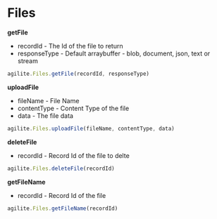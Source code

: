 # Files

**getFile**

* recordId - The Id of the file to return
* responseType - Default arraybuffer - blob, document, json, text or stream

```javascript
agilite.Files.getFile(recordId, responseType)
```

**uploadFile**

* fileName - File Name
* contentType - Content Type of the file
* data - The file data

```javascript
agilite.Files.uploadFile(fileName, contentType, data)
```

**deleteFile**

* recordId - Record Id of the file to delte

```javascript
agilite.Files.deleteFile(recordId)
```

**getFileName**

* recordId - Record Id of the file

```javascript
agilite.Files.getFileName(recordId)
```